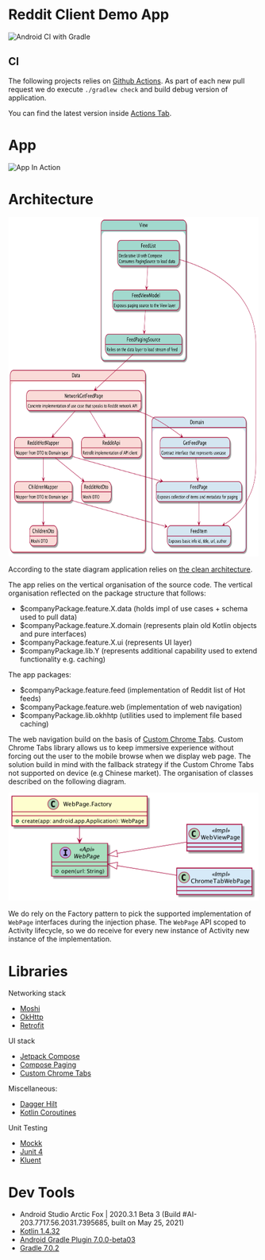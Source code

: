 # Reddit Client Demo App

![Android CI with Gradle](https://github.com/tomkoptel/yetanotherreddit/workflows/Android%20CI%20with%20Gradle/badge.svg)

## CI
The following projects relies on [Github Actions](https://github.com/features/actions).
As part of each new pull request we do execute `./gradlew check` and build debug version of application.

You can find the latest version inside [Actions Tab](https://github.com/tomkoptel/sliide-task/actions).

# App
<img src="https://github.com/tomkoptel/yetanotherreddit/blob/develop/app.gif?raw=true" width="432px" height="768px" alt="App In Action"/>

# Architecture
<img src="./docs/pics/architecture.png" width="755px" height="683px" alt="App Architecture"/>

According to the state diagram application relies on [the clean architecture](https://www.freecodecamp.org/news/a-quick-introduction-to-clean-architecture-990c014448d2/).

The app relies on the vertical organisation of the source code.
The vertical organisation reflected on the package structure that follows:

- $companyPackage.feature.X.data (holds impl of use cases + schema used to pull data)
- $companyPackage.feature.X.domain (represents plain old Kotlin objects and pure interfaces)
- $companyPackage.feature.X.ui (represents UI layer)
- $companyPackage.lib.Y (represents additional capability used to extend functionality e.g. caching)

The app packages:

- $companyPackage.feature.feed (implementation of Reddit list of Hot feeds)
- $companyPackage.feature.web (implementation of web navigation)
- $companyPackage.lib.okhhtp (utilities used to implement file based caching)

The web navigation build on the basis of [Custom Chrome Tabs](https://developer.chrome.com/docs/android/custom-tabs/overview/).
Custom Chrome Tabs library allows us to keep immersive experience without forcing out the user to
the mobile browse when we display web page.
The solution build in mind with the fallback strategy if the Custom Chrome Tabs not supported on device (e.g Chinese market).
The organisation of classes described on the following diagram.

![Web](./docs/pics/web.png)

We do rely on the Factory pattern to pick the supported implementation of `WebPage` interfaces during the injection phase.
The `WebPage` API scoped to Activity lifecycle, so we do receive for every new instance of Activity new instance of the implementation.

# Libraries
Networking stack
- [Moshi](https://github.com/square/moshi)
- [OkHttp](https://square.github.io/okhttp/)
- [Retrofit](https://square.github.io/retrofit/)

UI stack
- [Jetpack Compose](https://developer.android.com/jetpack/compose)
- [Compose Paging](https://developer.android.com/jetpack/androidx/releases/paging)
- [Custom Chrome Tabs](https://developer.chrome.com/docs/android/custom-tabs/overview/)

Miscellaneous:
- [Dagger Hilt](https://dagger.dev/hilt/)
- [Kotlin Coroutines](https://developer.android.com/kotlin/coroutines)

Unit Testing
- [Mockk](https://github.com/mockk/mockk)
- [Junit 4](https://junit.org/junit4/)
- [Kluent](https://github.com/MarkusAmshove/Kluent)

# Dev Tools
- Android Studio Arctic Fox | 2020.3.1 Beta 3 (Build #AI-203.7717.56.2031.7395685, built on May 25, 2021)
- [Kotlin 1.4.32](https://github.com/JetBrains/kotlin/releases/tag/v1.4.31)
- [Android Gradle Plugin 7.0.0-beta03](https://developer.android.com/studio/releases/gradle-plugin)
- [Gradle 7.0.2](https://gradle.org/releases/)
